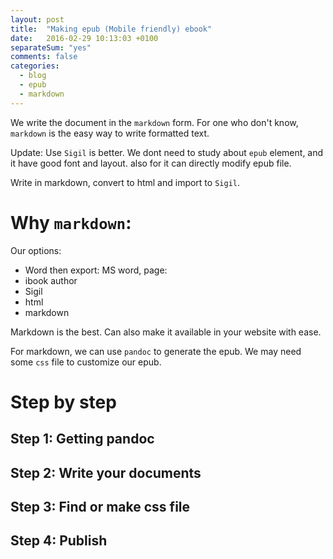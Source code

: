 ```yaml
---
layout: post
title:  "Making epub (Mobile friendly) ebook"
date:   2016-02-29 10:13:03 +0100
separateSum: "yes"
comments: false
categories:
  - blog
  - epub
  - markdown
---
```


<!--more-->

We write the document in the `markdown` form. For one who don't know, `markdown` is the easy way to write formatted text.

Update: Use `Sigil` is better. We dont need to study about `epub` element, and it have good font and layout. also for it can directly modify epub file.  

Write in markdown, convert to html and import to `Sigil`.

# Why `markdown`:

Our options:

* Word then export: MS word, page:
* ibook author
* Sigil
* html
* markdown

Markdown is the best. Can also make it available in your website with ease.

For markdown, we can use `pandoc` to generate the epub. We may need some `css` file to customize our epub.

# Step by step

## Step 1: Getting pandoc

## Step 2: Write your documents

## Step 3: Find or make css file

## Step 4: Publish